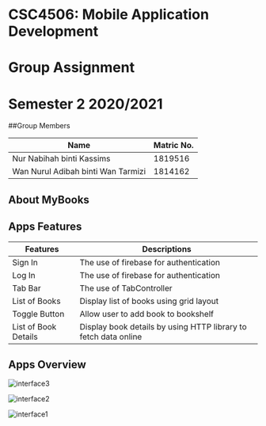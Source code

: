 # CSC4506: Mobile Application Development 
# Group Assignment
# Semester 2 2020/2021

##Group Members

| Name | Matric No. |
| --- | --- |
| Nur Nabihah binti Kassims | 1819516 |
| Wan Nurul Adibah binti Wan Tarmizi | 1814162 |

## About MyBooks


## Apps Features

| Features | Descriptions |
| --- | --- |
| Sign In | The use of firebase for authentication |
| Log In | The use of firebase for authentication |
| Tab Bar | The use of TabController |
| List of Books | Display list of books using grid layout |
| Toggle Button | Allow user to add book to bookshelf |
| List of Book Details | Display book details by using HTTP library to fetch data online |


## Apps Overview

![interface3](https://user-images.githubusercontent.com/35028821/123841383-0f23b780-d942-11eb-9ce6-16820d5f5974.PNG)

![interface2](https://user-images.githubusercontent.com/35028821/123841422-1d71d380-d942-11eb-95ef-f34f0e11b855.PNG)

![interface1](https://user-images.githubusercontent.com/35028821/123842082-f4057780-d942-11eb-9c6c-79f18b1a69f6.PNG)





